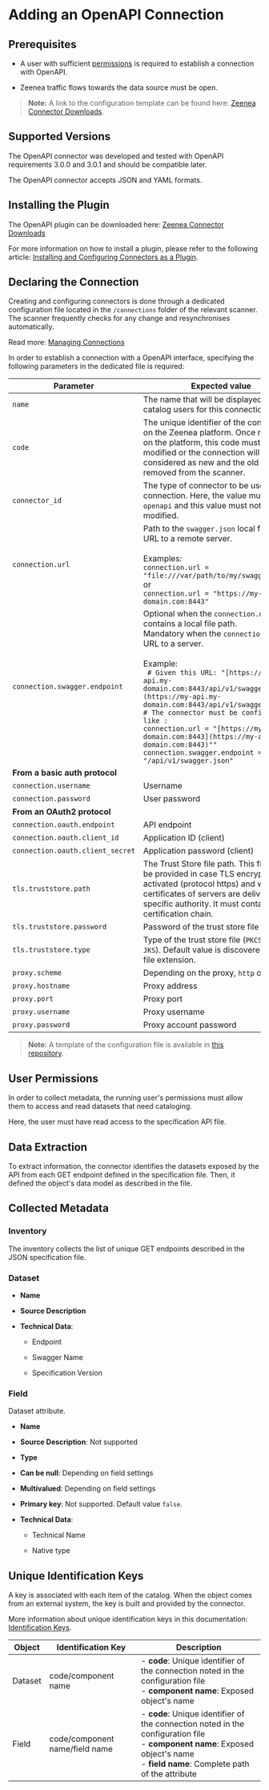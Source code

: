 # Adding an OpenAPI Connection

<!-- #p100021 -->
## Prerequisites

- <!-- #p100030 -->
  A user with sufficient [permissions](#p100153 "title: OpenAPI") is required to establish a connection with OpenAPI.

- <!-- #p100039 -->
  Zeenea traffic flows towards the data source must be open.

<!-- #p100054 -->
> **Note:** A link to the configuration template can be found here: [Zeenea Connector Downloads](zeenea-connectors-list.md# "title: Zeenea Connector Downloads").

<!-- #p100060 -->
## Supported Versions

<!-- #p100066 -->
The OpenAPI connector was developed  and tested with OpenAPI requirements 3.0.0 and 3.0.1 and should be compatible later.

<!-- #p100072 -->
The OpenAPI connector accepts JSON and YAML formats.

<!-- #p100078 -->
## Installing the Plugin

<!-- #p100087 -->
The OpenAPI plugin can be downloaded here: [Zeenea Connector Downloads](zeenea-connectors-list.md# "title: Zeenea Connector Downloads")

<!-- #p100096 -->
For more information on how to install a plugin, please refer to the following article: [Installing and Configuring Connectors as a Plugin](zeenea-connectors-install-as-plugin.md# "title: Installing and Configuring Connectors as a Plugin").

<!-- #p100102 -->
## Declaring the Connection

<!-- #p100111 -->
Creating and configuring connectors is done through a dedicated configuration file located in the `/connections` folder of the relevant scanner. The scanner frequently checks for any change and resynchronises automatically.

<!-- #p100120 -->
Read more: [Managing Connections](../Zeenea_Administration/zeenea-managing-connections.md)

<!-- #p100126 -->
In order to establish a connection with a OpenAPI interface, specifying the following parameters in the dedicated file is required:

<!-- #p100132 -->
| Parameter | Expected value |
|---|---|
| `name` | The name that will be displayed to catalog users for this connection. |
| `code` | The unique identifier of the connection on the Zeenea platform. Once registered on the platform, this code must not be modified or the connection will be considered as new and the old one removed from the scanner. |
| `connector_id` | The type of connector to be used for the connection. Here, the value must be `openapi` and this value must not be modified. |
| `connection.url` | Path to the `swagger.json` local file or an URL to a remote server.<br><br>Examples:<br>`connection.url = "file:///var/path/to/my/swagger.json"`<br>or<br>`connection.url = "https://my-api.my-domain.com:8443"` |
| `connection.swagger.endpoint` | Optional when the `connection.url` contains a local file path.<br> Mandatory when the `connection.url` is a URL to a server.<br><br>Example:<br>` # Given this URL: "[https://my-api.my-domain.com:8443/api/v1/swagger.json](https://my-api.my-domain.com:8443/api/v1/swagger.json)""` <br>`# The connector must be configured like :` <br>`connection.url = "[https://my-api.my-domain.com:8443](https://my-api.my-domain.com:8443)""` <br>`connection.swagger.endpoint = "/api/v1/swagger.json" ` |
| **From a basic auth protocol** | |
| `connection.username` | Username |
| `connection.password` | User password |
| **From an OAuth2 protocol** | |
| `connection.oauth.endpoint` | API endpoint |
| `connection.oauth.client_id` | Application ID (client) |
| `connection.oauth.client_secret` | Application password (client) |
| `tls.truststore.path` | The Trust Store file path. This file must be provided in case TLS encryption is activated (protocol https) and when certificates of servers are delivered by a specific authority. It must contain the certification chain. |
| `tls.truststore.password` | Password of the trust store file |
| `tls.truststore.type` | Type of the trust store file (`PKCS12` or `JKS`). Default value is discovered from the file extension. |
| `proxy.scheme` | Depending on the proxy, `http` or `https` |
| `proxy.hostname` | Proxy address |
| `proxy.port` | Proxy port |
| `proxy.username` | Proxy username |
| `proxy.password` | Proxy account password |

<!-- #p100147 -->
> **Note:** A template of the configuration file is available in [this repository](https://github.com/zeenea/connector-conf-templates/tree/main/templates).

<!-- #p100153 -->
## User Permissions

<!-- #p100159 -->
In order to collect metadata, the running user's permissions must allow them to access and read datasets that need cataloging. 

<!-- #p100165 -->
Here, the user must have read access to the specification API file.

<!-- #p100171 -->
## Data Extraction

<!-- #p100177 -->
To extract information, the connector identifies the datasets exposed by the API from each GET endpoint defined in the specification file. Then, it defined the object's data model as described in the file.

<!-- #p100183 -->
## Collected Metadata

<!-- #p100189 -->
### Inventory

<!-- #p100195 -->
The inventory collects the list of unique GET endpoints described in the JSON specification file.  

<!-- #p100201 -->
### Dataset

- <!-- #p100210 -->
  **Name**

- <!-- #p100222 -->
  **Source Description**

- <!-- #p100234 -->
  **Technical Data**:

  - <!-- #p100240 -->
    Endpoint

  - <!-- #p100249 -->
    Swagger Name

  - <!-- #p100258 -->
    Specification Version

<!-- #p100276 -->
### Field

<!-- #p100282 -->
Dataset attribute. 

- <!-- #p100291 -->
  **Name**

- <!-- #p100303 -->
  **Source Description**: Not supported

- <!-- #p100315 -->
  **Type**

- <!-- #p100327 -->
  **Can be null**: Depending on field settings

- <!-- #p100339 -->
  **Multivalued**: Depending on field settings

- <!-- #p100354 -->
  **Primary key**: Not supported. Default value `false`.

- <!-- #p100366 -->
  **Technical Data**:

  - <!-- #p100372 -->
    Technical Name

  - <!-- #p100381 -->
    Native type

<!-- #p100399 -->
## Unique Identification Keys

<!-- #p100405 -->
A key is associated with each item of the catalog. When the object comes from an external system, the key is built and provided by the connector.

<!-- #p100414 -->
More information about unique identification keys in this documentation: [Identification Keys](../Stewardship/zeenea-identification-keys.md).

<!-- #p100420 -->
| Object | Identification Key | Description |
|---|---|---|
| Dataset | code/component name | - **code**: Unique identifier of the connection noted in the configuration file<br>- **component name**: Exposed object's name |
| Field | code/component name/field name | - **code**: Unique identifier of the connection noted in the configuration file<br>- **component name**: Exposed object's name<br>- **field name**: Complete path of the attribute |


